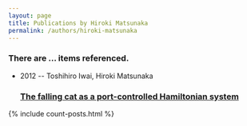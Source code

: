 ```yaml
---
layout: page
title: Publications by Hiroki Matsunaka
permalink: /authors/hiroki-matsunaka
---
```


<h3 id="number-posts">There are ... items referenced.</h3>
<ul class="post-list">
<li><span class='post-meta'>2012 -- Toshihiro Iwai, Hiroki Matsunaka</span><h3><a class='post-link' href="{{ site.baseurl }}/the-falling-cat-as-a-port-controlled-hamiltonian-system">The falling cat as a port-controlled Hamiltonian system</a></h3></li>

</ul>
{% include count-posts.html %}
